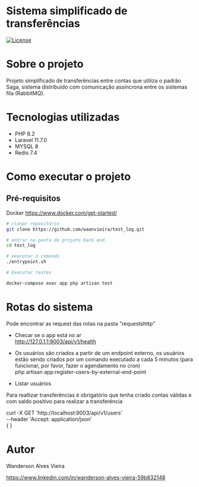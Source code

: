 # Sistema simplificado de transferências 
<p>
<a href="https://github.com/waanvieira/simplified_payment_platform/blob/main/LICENSE"><img src="https://img.shields.io/packagist/l/laravel/framework" alt="License"></a>
</p>

# Sobre o projeto
Projeto simplificado de transferências entre contas que utiliza o padrão Saga, sistema distribuido com comunicação assíncrona entre os sistemas fila (RabbitMQ).

# Tecnologias utilizadas
- PHP 8.2
- Laravel 11.7.0
- MYSQL 8
- Redis 7.4

# Como executar o projeto

## Pré-requisitos
Docker
https://www.docker.com/get-started/

```bash
# clonar repositório
git clone https://github.com/waanvieira/test_log.git

# entrar na pasta do projeto back end
cd test_log

# executar o comando
./entrypoint.sh

# Executar testes

docker-compose exec app php artisan test

```
# Rotas do sistema

Pode encontrar as request das rotas na pasta "requestshttp"

* Checar se o app está no ar <br>
  http://127.0.1.1:9003/api/v1/health <br>  

* Os usuários são criados a partir de um endpoint externo, os usuários estão sendo criados por um comando executado a cada 5 minutos (para funcionar, por favor, fazer o agendamento no cron) <br>
   php artisan app:register-users-by-external-end-point

* Listar usuários

Para reallizar transferências é obrigatório que tenha criado contas válidas e com saldo positivo para realizar a transferência

curl  -X GET 'http://localhost:9003/api/v1/users' \
  --header 'Accept: application/json' \
  {
  }

# Autor

Wanderson Alves Vieira

https://www.linkedin.com/in/wanderson-alves-vieira-59b832148
